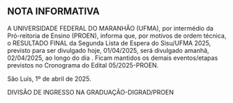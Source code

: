 <!-- image -->

## NOTA INFORMATIVA

A UNIVERSIDADE FEDERAL DO MARANHÃO (UFMA), por intermédio da Pró-reitoria de Ensino (PROEN), informa que, por motivos de ordem técnica, o RESULTADO FINAL da Segunda  Lista  de  Espera  do  Sisu/UFMA  2025,  previsto  para  ser  divulgado  hoje, 01/04/2025, será divulgado amanhã, 02/04/2025, ao longo do dia .  Ficam mantidos os demais eventos/etapas previstos no Cronograma do Edital 05/2025-PROEN.

São Luís, 1º de abril de 2025.

DIVISÃO DE INGRESSO NA GRADUAÇÃO-DIGRAD/PROEN